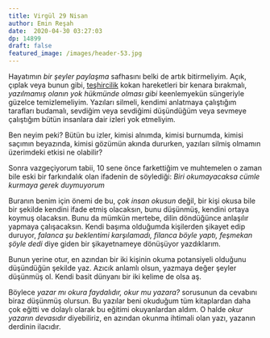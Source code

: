 ```yaml
---
title: Virgül 29 Nisan 
author: Emin Reşah
date:  2020-04-30 03:27:03
dp: 14899
draft: false
featured_image: /images/header-53.jpg
---
```


Hayatımın *bir şeyler paylaşma* safhasını belki de artık bitirmeliyim. Açık, çıplak veya bunun gibi,
[teşhircilik](/gecmisin-gurultusu/teshirci/) kokan hareketleri bir kenara bırakmalı, *yazılmamış
olanın yok hükmünde olması gibi* keenlemyekün süngeriyle güzelce temizlemeliyim. Yazıları silmeli,
kendimi anlatmaya çalıştığım tarafları budamalı, sevdiğim veya sevdiğimi düşündüğüm veya sevmeye
çalıştığım bütün insanlara dair izleri yok etmeliyim. 

Ben neyim peki? Bütün bu izler, kimisi alnımda, kimisi burnumda, kimisi saçımın beyazında, kimisi
gözümün akında dururken, yazıları silmiş olmamın üzerimdeki etkisi ne olabilir?

Sonra vazgeçiyorum tabii, 10 sene önce farkettiğim ve muhtemelen o zaman bile eski bir farkındalık
olan ifadenin de söylediği: *Biri okumayacaksa cümle kurmaya gerek duymuyorum* 

Buranın benim için önemi de bu, *çok insan okusun* değil, bir kişi okusa bile bir şekilde kendini
ifade etmiş olacaksın, bunu düşünmüş, kendini ortaya koymuş olacaksın. Bunu da mümkün mertebe, dilin
döndüğünce anlaşılır yapmaya çalışacaksın. Kendi başıma olduğumda kişilerden şikayet edip duruyor,
*falanca şu beklentimi karşılamadı, filanca böyle yaptı, feşmekan şöyle dedi* diye giden bir
şikayetnameye dönüşüyor yazdıklarım. 

Bunun yerine otur, en azından bir iki kişinin okuma potansiyeli olduğunu düşündüğün şekilde yaz.
Azıcık anlamlı olsun, yazmaya değer şeyler düşünmüş ol. Kendi basit dünyanı bir iki kelime de olsa
aş. 

Böylece *yazar mı okura faydalıdır, okur mu yazara?* sorusunun da cevabını biraz düşünmüş olursun.
Bu yazılar beni okuduğum tüm kitaplardan daha çok eğitti ve dolaylı olarak bu eğitimi okuyanlardan
aldım. O halde *okur yazarın devasıdır* diyebiliriz, en azından okunma ihtimali olan yazı, yazanın
derdinin ilacıdır. 
